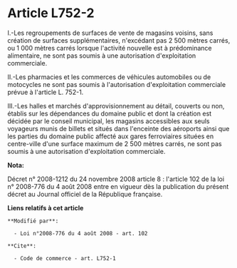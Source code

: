 # Article L752-2

I.-Les regroupements de surfaces de vente de magasins voisins, sans création de surfaces supplémentaires, n'excédant pas 2
500 mètres carrés, ou 1 000 mètres carrés lorsque l'activité nouvelle est à prédominance alimentaire, ne sont pas soumis à
une autorisation d'exploitation commerciale. 

II.-Les pharmacies et les commerces de véhicules automobiles ou de motocycles ne sont pas soumis à l'autorisation
d'exploitation commerciale prévue à l'article L. 752-1.

III.-Les halles et marchés d'approvisionnement au détail, couverts ou non, établis sur les dépendances du domaine public et
dont la création est décidée par le conseil municipal, les magasins accessibles aux seuls voyageurs munis de billets et
situés dans l'enceinte des aéroports ainsi que les parties du domaine public affecté aux gares ferroviaires situées en
centre-ville d'une surface maximum de 2 500 mètres carrés, ne sont pas soumis à une autorisation d'exploitation commerciale.

**Nota:**

Décret n° 2008-1212 du 24 novembre 2008 article 8 : l'article 102 de la loi n° 2008-776 du 4 août 2008 entre en vigueur dès
la publication du présent décret au Journal officiel de la République française.

**Liens relatifs à cet article**

	**Modifié par**:

	  - Loi n°2008-776 du 4 août 2008 - art. 102

	**Cite**:

	  - Code de commerce - art. L752-1
